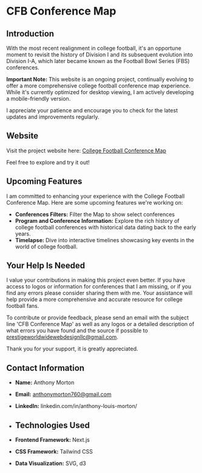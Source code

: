 # CFB Conference Map

## Introduction

With the most recent realignment in college football, it's an opportune moment to revisit the history of Division I and its subsequent evolution into Division I-A, which later became known as the Football Bowl Series (FBS) conferences.

**Important Note:** This website is an ongoing project, continually evolving to offer a more comprehensive college football conference map experience. While it's currently optimized for desktop viewing, I am actively developing a mobile-friendly version.

I appreciate your patience and encourage you to check for the latest updates and improvements regularly.

## Website

Visit the project website here: [College Football Conference Map](https://college-football-conference-map.netlify.app)

Feel free to explore and try it out!

## Upcoming Features

I am committed to enhancing your experience with the College Football Conference Map. Here are some upcoming features we're working on:

- **Conferences Filters:** Filter the Map to show select conferences
- **Program and Conference Information:** Explore the rich history of college football conferences with historical data dating back to the early years.
- **Timelapse:** Dive into interactive timelines showcasing key events in the world of college football.

## Your Help Is Needed

I value your contributions in making this project even better. If you have access to logos or information for conferences that I am missing, or if you find any errors please consider sharing them with me. Your assistance will help provide a more comprehensive and accurate resource for college football fans.

To contribute or provide feedback, please send an email with the subject line 'CFB Conference Map' as well as any logos or a detailed description of what errors you have found and the source if possible to prestigeworldwidewebdesignllc@gmail.com.

Thank you for your support, it is greatly appreciated.

## Contact Information

- **Name:** Anthony Morton
- **Email:** anthonymorton760@gmail.com
- **LinkedIn:** linkedin.com/in/anthony-louis-morton/

- ## Technologies Used

- **Frontend Framework:** Next.js
- **CSS Framework:** Tailwind CSS
- **Data Visualization:** SVG, d3


